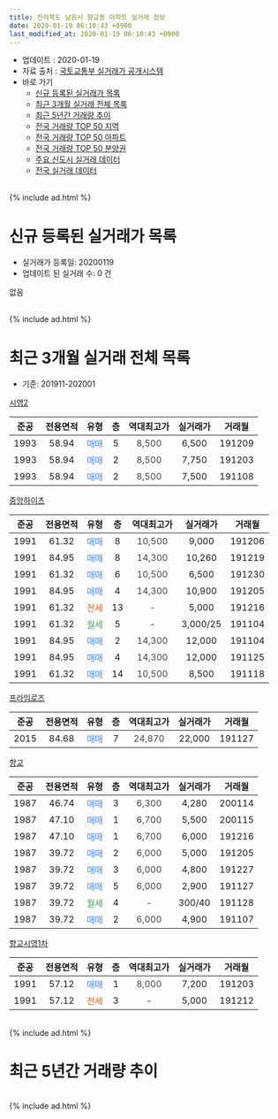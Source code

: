 ```yaml
---
title: 전라북도 남원시 향교동 아파트 실거래 정보
date: 2020-01-19 06:10:43 +0900
last_modified_at: 2020-01-19 06:10:43 +0900
---
```


* 업데이트 : 2020-01-19
* 자료 출처 : [국토교통부 실거래가 공개시스템](http://rt.molit.go.kr)
* 바로 가기
    * [신규 등록된 실거래가 목록](#신규-등록된-실거래가-목록)
    * [최근 3개월 실거래 전체 목록](#최근-3개월-실거래-전체-목록)
    * [최근 5년간 거래량 추이](#최근-5년간-거래량-추이)
    * [전국 거래량 TOP 50 지역](https://apt-info.github.io/apt-trade-info/최근-3개월-전국에서-가장-거래가-많이-발생한-지역)
    * [전국 거래량 TOP 50 아파트](https://apt-info.github.io/apt-trade-info/최근-3개월-전국에서-가장-거래가-많이-발생한-아파트)
    * [전국 거래량 TOP 50 분양권](https://apt-info.github.io/apt-trade-info/최근-3개월-전국에서-가장-거래가-많이-발생한-분양권)
    * [주요 신도시 실거래 데이터](https://apt-info.github.io/apt-trade-info/주요-신도시)
    * [전국 실거래 데이터](https://apt-info.github.io/apt-trade-info/전국)
<br>
{% include ad.html %}
<br>

# 신규 등록된 실거래가 목록
* 실거래가 등록일: 20200119
* 업데이트 된 실거래 수: 0 건

없음

<br>
{% include ad.html %}
<br>

# 최근 3개월 실거래 전체 목록
* 기준: 201911-202001


[시영2](https://search.naver.com/search.naver?query=%EC%A0%84%EB%9D%BC%EB%B6%81%EB%8F%84+%EB%82%A8%EC%9B%90%EC%8B%9C+%ED%96%A5%EA%B5%90%EB%8F%99+%EC%8B%9C%EC%98%812)

|준공|전용면적|유형|층|역대최고가|실거래가|거래월|
|:---:|:---:|:---:|:---:|:---:|:---:|:---:|
|1993|58.94|<span style="color:#4285f3">매매</span>|5|<span style="color:#444444">8,500</span>|6,500|191209|
|1993|58.94|<span style="color:#4285f3">매매</span>|2|<span style="color:#444444">8,500</span>|7,750|191203|
|1993|58.94|<span style="color:#4285f3">매매</span>|2|<span style="color:#444444">8,500</span>|7,500|191108|

[중앙하이츠](https://search.naver.com/search.naver?query=%EC%A0%84%EB%9D%BC%EB%B6%81%EB%8F%84+%EB%82%A8%EC%9B%90%EC%8B%9C+%ED%96%A5%EA%B5%90%EB%8F%99+%EC%A4%91%EC%95%99%ED%95%98%EC%9D%B4%EC%B8%A0)

|준공|전용면적|유형|층|역대최고가|실거래가|거래월|
|:---:|:---:|:---:|:---:|:---:|:---:|:---:|
|1991|61.32|<span style="color:#4285f3">매매</span>|8|<span style="color:#444444">10,500</span>|9,000|191206|
|1991|84.95|<span style="color:#4285f3">매매</span>|8|<span style="color:#444444">14,300</span>|10,260|191219|
|1991|61.32|<span style="color:#4285f3">매매</span>|6|<span style="color:#444444">10,500</span>|6,500|191230|
|1991|84.95|<span style="color:#4285f3">매매</span>|4|<span style="color:#444444">14,300</span>|10,900|191205|
|1991|61.32|<span style="color:#ff5a00">전세</span>|13|<span style="color:#444444">-</span>|5,000|191216|
|1991|61.32|<span style="color:#34a853">월세</span>|5|<span style="color:#444444">-</span>|3,000/25|191104|
|1991|84.95|<span style="color:#4285f3">매매</span>|2|<span style="color:#444444">14,300</span>|12,000|191104|
|1991|84.95|<span style="color:#4285f3">매매</span>|4|<span style="color:#444444">14,300</span>|12,000|191125|
|1991|61.32|<span style="color:#4285f3">매매</span>|14|<span style="color:#444444">10,500</span>|8,500|191118|

[프라임로즈](https://search.naver.com/search.naver?query=%EC%A0%84%EB%9D%BC%EB%B6%81%EB%8F%84+%EB%82%A8%EC%9B%90%EC%8B%9C+%ED%96%A5%EA%B5%90%EB%8F%99+%ED%94%84%EB%9D%BC%EC%9E%84%EB%A1%9C%EC%A6%88)

|준공|전용면적|유형|층|역대최고가|실거래가|거래월|
|:---:|:---:|:---:|:---:|:---:|:---:|:---:|
|2015|84.68|<span style="color:#4285f3">매매</span>|7|<span style="color:#444444">24,870</span>|22,000|191127|

[향교](https://search.naver.com/search.naver?query=%EC%A0%84%EB%9D%BC%EB%B6%81%EB%8F%84+%EB%82%A8%EC%9B%90%EC%8B%9C+%ED%96%A5%EA%B5%90%EB%8F%99+%ED%96%A5%EA%B5%90)

|준공|전용면적|유형|층|역대최고가|실거래가|거래월|
|:---:|:---:|:---:|:---:|:---:|:---:|:---:|
|1987|46.74|<span style="color:#4285f3">매매</span>|3|<span style="color:#444444">6,300</span>|4,280|200114|
|1987|47.10|<span style="color:#4285f3">매매</span>|1|<span style="color:#444444">6,700</span>|5,500|200115|
|1987|47.10|<span style="color:#4285f3">매매</span>|1|<span style="color:#444444">6,700</span>|6,000|191216|
|1987|39.72|<span style="color:#4285f3">매매</span>|2|<span style="color:#444444">6,000</span>|5,000|191205|
|1987|39.72|<span style="color:#4285f3">매매</span>|3|<span style="color:#444444">6,000</span>|4,800|191227|
|1987|39.72|<span style="color:#4285f3">매매</span>|5|<span style="color:#444444">6,000</span>|2,900|191127|
|1987|39.72|<span style="color:#34a853">월세</span>|4|<span style="color:#444444">-</span>|300/40|191128|
|1987|39.72|<span style="color:#4285f3">매매</span>|2|<span style="color:#444444">6,000</span>|4,900|191107|

[향교시영1차](https://search.naver.com/search.naver?query=%EC%A0%84%EB%9D%BC%EB%B6%81%EB%8F%84+%EB%82%A8%EC%9B%90%EC%8B%9C+%ED%96%A5%EA%B5%90%EB%8F%99+%ED%96%A5%EA%B5%90%EC%8B%9C%EC%98%811%EC%B0%A8)

|준공|전용면적|유형|층|역대최고가|실거래가|거래월|
|:---:|:---:|:---:|:---:|:---:|:---:|:---:|
|1991|57.12|<span style="color:#4285f3">매매</span>|1|<span style="color:#444444">8,000</span>|7,200|191203|
|1991|57.12|<span style="color:#ff5a00">전세</span>|3|<span style="color:#444444">-</span>|5,000|191212|


<br>
{% include ad.html %}
<br>

# 최근 5년간 거래량 추이


<div style="width:100%;">
    <canvas id="deal_progress" height="200"></canvas>
</div>

<script>
new Chart(document.getElementById("deal_progress"), {
    type: 'line',
    data: {
        labels: ['201501','201502','201503','201504','201505','201506','201507','201508','201509','201510','201511','201512','201601','201602','201603','201604','201605','201606','201607','201608','201609','201610','201611','201612','201701','201702','201703','201704','201705','201706','201707','201708','201709','201710','201711','201712','201801','201802','201803','201804','201805','201806','201807','201808','201809','201810','201811','201812','201901','201902','201903','201904','201905','201906','201907','201908','201909','201910','201911','201912','202001'],
        datasets: [{
            label: '매매',
            pointRadius: 1,
            data: [7, 1, 8, 1, 3, 15, 9, 7, 5, 8, 2, 6, 9, 7, 12, 8, 11, 8, 4, 6, 6, 11, 6, 7, 3, 5, 6, 12, 3, 7, 4, 10, 9, 2, 8, 3, 7, 8, 5, 6, 6, 5, 10, 4, 7, 6, 5, 6, 2, 10, 6, 8, 8, 9, 5, 4, 3, 15, 7, 10, 2],
            borderColor: "rgba(255, 201, 14, 1)",
            backgroundColor: "rgba(255, 201, 14, 0.5)",
            fill: false,
            lineTension: 0
        },{
            label: '전월세',
            pointRadius: 1,
            data: [3, 3, 0, 3, 2, 0, 5, 1, 1, 5, 5, 3, 1, 3, 1, 4, 0, 0, 1, 0, 3, 4, 3, 3, 4, 3, 1, 0, 5, 0, 0, 2, 3, 2, 0, 1, 4, 2, 0, 1, 1, 3, 2, 1, 1, 0, 0, 2, 1, 0, 4, 5, 3, 1, 1, 1, 0, 4, 2, 2, 0],
            borderColor: "rgba(0, 141, 185, 1)",
            backgroundColor: "rgba(0, 141, 185, 0.5)",
            fill: false,
            lineTension: 0
        }
        ]
    },
    options: {
        responsive: true,
        title: {
            display: false
        },
        tooltips: {
            mode: 'index',
            intersect: false
        },
        hover: {
            mode: 'nearest',
            intersect: true
        },
        scales: {
            xAxes: [{
                display: true,
                scaleLabel: {
                    display: true,
                    labelString: '년/월'
                }
            }],
            yAxes: [{
                display: true,
                ticks: {
                    suggestedMin: 0,
                },
                scaleLabel: {
                    display: true,
                    labelString: '실거래 수'
                }
            }]
        }
    }
});

</script>


<br>
{% include ad.html %}
<br>

